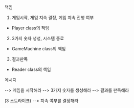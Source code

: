 책임

1. 게임시작, 게임 지속 결정, 게임 지속 진행 여부
- Player class의 책임
2. 3가지 숫자 생성, 시스템 종료
- GameMachine class의 책임
3. 결과판독
- Reader class의 책임

메시지

--> 게임을 시작해라 --> 3가지 숫자를 생성해라 --> 결과를 판독해라

(3 스트라이크) --> 지속 여부를 결정해라